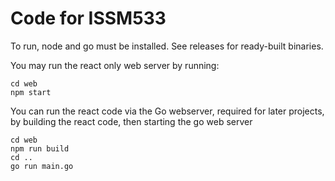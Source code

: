 # Code for ISSM533

To run, node and go must be installed. See releases for ready-built binaries.

You may run the react only web server by running:
```
cd web
npm start
```

You can run the react code via the Go webserver, required for later projects, by building the react code, then starting the go web server

```
cd web
npm run build
cd ..
go run main.go
```